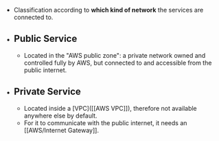 - Classification according to **which kind of network** the services are connected to.
- ## Public Service
	- Located in the "AWS public zone": a private network owned and controlled fully by AWS, but connected to and accessible from the public internet.
- ## Private Service
	- Located inside a [VPC]([[AWS VPC]]), therefore not available anywhere else by default.
	- For it to communicate with the public internet, it needs an [[AWS/Internet Gateway]].
